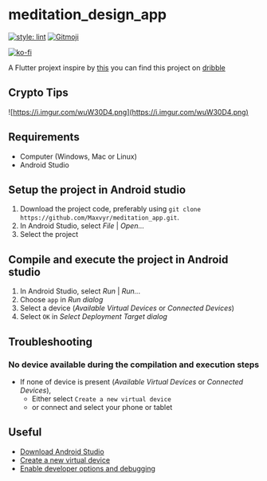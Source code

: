# meditation_design_app

[![style: lint](https://img.shields.io/badge/style-lint-4BC0F5.svg)](https://pub.dev/packages/lint)
<a href="https://gitmoji.dev">
  <img src="https://img.shields.io/badge/gitmoji-%20😜%20😍-FFDD67.svg?style=flat-square" alt="Gitmoji">
</a>

[![ko-fi](https://ko-fi.com/img/githubbutton_sm.svg)](https://ko-fi.com/A0A72UVP8)

A Flutter projext inspire by [this](https://cdn.dribbble.com/users/5031392/screenshots/15805162/media/34b72118ee3cf549e105cc99687f50fc.png) you can find this project on [dribble](https://dribbble.com/shots/15805162-Meditation-App)


## Crypto Tips

![https://i.imgur.com/wuW30D4.png](https://i.imgur.com/wuW30D4.png)


## Requirements
* Computer (Windows, Mac or Linux)
* Android Studio


## Setup the project in Android studio
1. Download the project code, preferably using `git clone https://github.com/Maxvyr/meditation_app.git`.
2. In Android Studio, select *File* | *Open...*
3. Select the project
     
     
## Compile and execute the project in Android studio
1. In Android Studio, select *Run* | *Run...*
2. Choose `app` in *Run dialog*
3. Select a device (*Available Virtual Devices* or *Connected Devices*)
4. Select `OK` in *Select Deployment Target dialog*

## Troubleshooting

### No device available during the compilation and execution steps 
* If none of device is present (*Available Virtual Devices* or *Connected Devices*),
    * Either select `Create a new virtual device`
    * or connect and select your phone or tablet
     
     
## Useful
* [Download Android Studio](https://developer.android.com/studio)
* [Create a new virtual device](https://developer.android.com/studio/run/managing-avds.html)
* [Enable developer options and debugging](https://developer.android.com/studio/debug/dev-options.html#enable)
